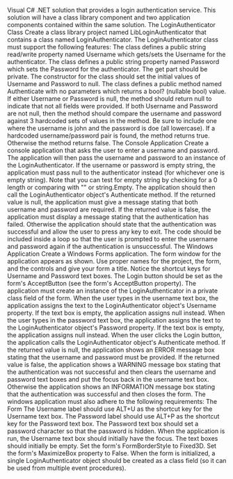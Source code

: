 Visual C# .NET solution that provides a login authentication service. This solution will have a class library component and two application components contained within the same solution.
The LoginAuthenticator Class
Create a class library project named LibLoginAuthenticator that contains a class named LoginAuthenticator. The LoginAuthenticator class must support the following features:
The class defines a public string read/write property named Username which gets/sets the Username for the authenticator.
The class defines a public string property named Password which sets the Password for the authenticator. The get part should be private.
The constructor for the class should set the initial values of Username and Password to null.
The class defines a public method named Authenticate with no parameters which returns a bool? (nullable bool) value.
If either Username or Password is null, the method should return null to indicate that not all fields were provided.
If both Username and Password are not null, then the method should compare the username and password against 3 hardcoded sets of values in the method. Be sure to include one where the username is john and the password is doe (all lowercase). If a hardcoded username/password pair is found, the method returns true. Otherwise the method returns false.
The Console Application
Create a console application that asks the user to enter a username and password. The application will then pass the username and password to an instance of the LoginAuthenticator. If the username or password is empty string, the application must pass null to the authenticator instead (for whichever one is empty string). Note that you can test for empty string by checking for a 0 length or comparing with "" or string.Empty.
The application should then call the LoginAuthenticator object's Authenticate method. If the returned value is null, the application must give a message stating that both username and password are required. If the returned value is false, the application must display a message stating that the authentication has failed. Otherwise the application should state that the authentication was successful and allow the user to press any key to exit. The code should be included inside a loop so that the user is prompted to enter the username and password again if the authentication is unsuccessful.
The Windows Application
Create a Windows Forms application. The form window for the application appears as shown. Use proper names for the project, the form, and the controls and give your form a title. Notice the shortcut keys for Username and Password text boxes. The Login button should be set as the form's AcceptButton (see the form's AcceptButton property). The application must create an instance of the LoginAuthenticator in a private class field of the form.
When the user types in the username text box, the application assigns the text to the LoginAuthenticator object's Username property. If the text box is empty, the application assigns null instead.
When the user types in the password text box, the application assigns the text to the LoginAuthenticator object's Password property. If the text box is empty, the application assigns null instead.
When the user clicks the Login button, the application calls the LoginAuthenticator object's Authenticate method. If the returned value is null, the application shows an ERROR message box stating that the username and password must be provided. If the returned value is false, the application shows a WARNING message box stating that the authentication was not successful and then clears the username and password text boxes and put the focus back in the username text box. Otherwise the application shows an INFORMATION message box stating that the authentication was successful and then closes the form.
The windows application must also adhere to the following requirements:
The Form
The Username label should use ALT+U as the shortcut key for the Username text box.
The Password label should use ALT+P as the shortcut key for the Password text box.
The Password text box should set a password character so that the password is hidden.
When the application is run, the Username text box should initially have the focus.
The text boxes should initially be empty.
Set the form's FormBorderStyle to Fixed3D.
Set the form's MaximizeBox property to False.
When the form is initialized, a single LoginAuthenticator object should be created as a class field (so it can be used from multiple event procedures).

